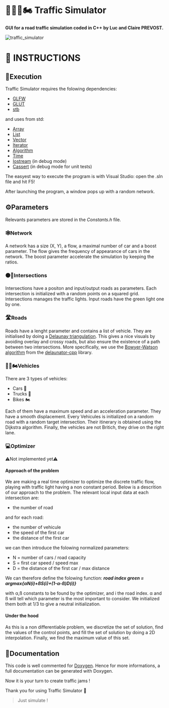 # 🚦🚗🚛🏍️ Traffic Simulator

**GUI for a road traffic simulation coded in C++ by Luc and Claire PREVOST.**

![traffic_simulator](https://user-images.githubusercontent.com/52052772/202865554-04ef6c69-5e1e-49a1-bf79-edb52018b80e.png)

📃 INSTRUCTIONS
===============
## 🚀Execution
Traffic Simulator requires the folowing dependencies:
- [GLFW](https://www.glfw.org/download)
- [GLUT](https://www.opengl.org/resources/libraries/glut/glut_downloads.php)
- [stb](https://github.com/nothings/stb)

and uses from std:
- [Array](https://cplusplus.com/reference/array/array/)
- [List](https://cplusplus.com/reference/list/list/)
- [Vector](https://cplusplus.com/reference/vector/vector/)
- [Iterator](https://cplusplus.com/reference/iterator/iterator/)
- [Algorithm](https://cplusplus.com/reference/algorithm/)
- [Time](https://cplusplus.com/reference/ctime/time/)
- [Iostream](https://cplusplus.com/reference/iostream/) (in debug mode)
- [Cassert](https://cplusplus.com/reference/cassert/) (in debug mode for unit tests)

The easyest way to execute the program is with Visual Studio: open the .sln file and hit F5!

After launching the program, a window pops up with a random network.

## ⚙️Parameters
Relevants parameters are stored in the *Constants.h* file.
### 🕸Network
A network has a size (X, Y), a flow, a maximal number of car and a boost parameter.
The flow gives the frequency of appearance of cars in the network.
The boost parameter accelerate the simulation by keeping the ratios.
### ⚫🚦Intersections
Intersections have a positon and input/output roads as parameters.
Each intersection is initialized with a random points on a squared grid.
Intersections manages the traffic lights. Input roads have the green light one by one.
### 🛣Roads
Roads have a lenght parameter and contains a list of vehicle.
They are initialised by doing a [Delaunay triangulation](https://en.wikipedia.org/wiki/Delaunay_triangulation).
This gives a nice visuals by avoiding overlay and crossy roads, but also ensure the existence of a path between two intersections.
More specifically, we use the [Bowyer-Watson algorithm](https://en.wikipedia.org/wiki/Bowyer%E2%80%93Watson_algorithm) from the [delaunator-cpp](https://github.com/delfrrr/delaunator-cpp) library.
### 🚗🚛🏍️Vehicles
There are 3 types of vehicles:
- Cars 🚗
- Trucks 🚛
- Bikes 🏍️

Each of them have a maximum speed and an acceleration parameter.
They have a smooth displacement.
Every Vehicules is initialized on a random road with a random target intersection.
Their itinerary is obtained using the Dijkstra algorithm.
Finally, the vehicles are not Britich, they drive on the right lane.
### 💻Optimizer
⚠️Not implemented yet⚠️
#### Approach of the problem
We are making a real time optimizer to optimize the discrete traffic flow, playing with traffic light having a non constant period.
Below is a descrition of our approach to the problem.
The relevant local input data at each intersection are:
- the number of road

and for each road:
- the number of vehicule
- the speed of the first car
- the distance of the first car

we can then introduce the folowing normalized parameters:
- N = number of cars / road capacity
- S = first car speed / speed max
- D = the distance of the first car / max distance

We can therefore define the folowing function: ***road index green = argmax{αN(i)+ßS(i)+(1-α-ß)D(i)}***

with α,ß constants to be found by the optimizer, and i the road index.
α and ß will tell which parameter is the most important to consider.
We initialized them both at 1/3 to give a neutral initialization.
#### Under the hood
As this is a non differentiable problem, we discretize the set of solution, find the values of the control points, and fill the set of solution by doing a 2D interpolation.
Finally, we find the maximum value of this set.

## 📖Documentation
This code is well commented for [Doxygen](https://www.doxygen.nl/index.html).
Hence for more informations, a full documentation can be generated with Doxygen.

Now it is your turn to create traffic jams !

Thank you for using Traffic Simulator 🙂

> Just simulate !
